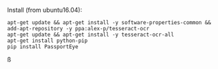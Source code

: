 Install (from ubuntu16.04):

```
apt-get update && apt-get install -y software-properties-common && add-apt-repository -y ppa:alex-p/tesseract-ocr
apt-get update && apt-get install -y tesseract-ocr-all 
apt-get install python-pip
pip install PassportEye
```

ß
